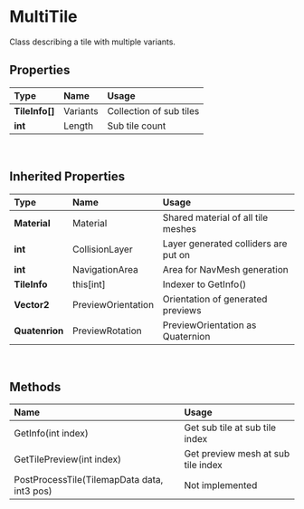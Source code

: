 # MultiTile
Class describing a tile with multiple variants. <br>

## Properties
|Type|Name|Usage|
|:---|:---|:----|
|**TileInfo[]**|Variants|Collection of sub tiles|
|**int**|Length|Sub tile count|

<br>

## Inherited Properties
|Type|Name|Usage|
|:---|:---|:----|
|**Material**|Material|Shared material of all tile meshes|
|**int**|CollisionLayer|Layer generated colliders are put on|
|**int**|NavigationArea|Area for NavMesh generation|
|**TileInfo**|this[int]|Indexer to GetInfo()|
|**Vector2**|PreviewOrientation|Orientation of generated previews|
|**Quatenrion**|PreviewRotation|PreviewOrientation as Quaternion|

<br>

## Methods
|Name|Usage|
|:---|:----|
|GetInfo(int index)|Get sub tile at sub tile index|
|GetTilePreview(int index)|Get preview mesh at sub tile index|
|PostProcessTile(TilemapData data, int3 pos)|Not implemented|